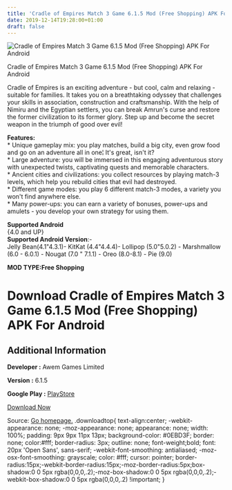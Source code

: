 ```yaml
---
title: 'Cradle of Empires Match 3 Game 6.1.5 Mod (Free Shopping) APK For Android'
date: 2019-12-14T19:28:00+01:00
draft: false
---
```


![Cradle of Empires Match 3 Game 6.1.5 Mod (Free Shopping) APK For Android](https://i0.wp.com/apkhome.net/wp-content/uploads/2019/12/Cradle-of-Empires-Match-3-Game-6.1.5-Mod-Free-Shopping.png "Cradle of Empires Match 3 Game 6.1.5 Mod (Free Shopping) APK For Android")

  

Cradle of Empires Match 3 Game 6.1.5 Mod (Free Shopping) APK For Android

Cradle of Empires is an exciting adventure - but cool, calm and relaxing - suitable for families. It takes you on a breathtaking odyssey that challenges your skills in association, construction and craftsmanship. With the help of Nimiru and the Egyptian settlers, you can break Amrun's curse and restore the former civilization to its former glory. Step up and become the secret weapon in the triumph of good over evil!

**Features:**  
\* Unique gameplay mix: you play matches, build a big city, even grow food and go on an adventure all in one¦ It's great, isn't it?  
\* Large adventure: you will be immersed in this engaging adventurous story with unexpected twists, captivating quests and memorable characters.  
\* Ancient cities and civilizations: you collect resources by playing match-3 levels, which help you rebuild cities that evil had destroyed.  
\* Different game modes: you play 6 different match-3 modes, a variety you won't find anywhere else.  
\* Many power-ups: you can earn a variety of bonuses, power-ups and amulets - you develop your own strategy for using them.

**Supported Android**  
{4.0 and UP}  
**Supported Android Version**:-  
Jelly Bean(4.1"4.3.1)- KitKat (4.4"4.4.4)- Lollipop (5.0"5.0.2) - Marshmallow (6.0 - 6.0.1) - Nougat (7.0 " 7.1.1) - Oreo (8.0-8.1) - Pie (9.0)

**MOD TYPE:Free Shopping**

Download Cradle of Empires Match 3 Game 6.1.5 Mod (Free Shopping) APK For Android
=================================================================================

Additional Information
----------------------

**Developer :** Awem Games Limited

**Version :** 6.1.5

**Google Play :** [PlayStore](https://play.google.com/store/apps/details?id=com.awem.cradleofempires.andr)

  

[Download Now](https://store4app.co/post/cradle-of-empires-match-3-game-6-1-5-mod-free-shopping-apk-for-android_1576347672)

  
Source: [Go homepage.](https://store4app.co/post/cradle-of-empires-match-3-game-6-1-5-mod-free-shopping-apk-for-android_1576347672) .downloadtop{ text-align:center; -webkit-appearance: none; -moz-appearance: none; appearance: none; width: 100%; padding: 9px 9px 11px 13px; background-color: #0EBD3F; border: none; color:#fff; border-radius: 3px; outline: none; font-weight;bold; font: 20px 'Open Sans', sans-serif; -webkit-font-smoothing: antialiased; -moz-osx-font-smoothing: grayscale; color: #fff; cursor: pointer; border-radius:15px;-webkit-border-radius:15px;-moz-border-radius:5px;box-shadow:0 0 5px rgba(0,0,0,.2);-moz-box-shadow:0 0 5px rgba(0,0,0,.2);-webkit-box-shadow:0 0 5px rgba(0,0,0,.2) !important; }